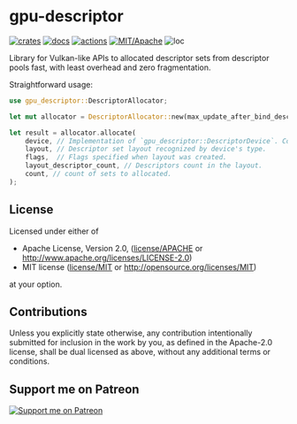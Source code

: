 # gpu-descriptor

[![crates](https://img.shields.io/crates/v/gpu-descriptor.svg?style=for-the-badge&label=gpu-descriptor)](https://crates.io/crates/gpu-descriptor)
[![docs](https://img.shields.io/badge/docs.rs-gpu--descriptor-66c2a5?style=for-the-badge&labelColor=555555&logoColor=white)](https://docs.rs/gpu-descriptor)
[![actions](https://img.shields.io/github/workflow/status/zakarumych/gpu-descriptor/badge/master?style=for-the-badge)](https://github.com/zakarumych/gpu-descriptor/actions?query=workflow%3ARust)
[![MIT/Apache](https://img.shields.io/badge/license-MIT%2FApache-blue.svg?style=for-the-badge)](COPYING)
![loc](https://img.shields.io/tokei/lines/github/zakarumych/gpu-descriptor?style=for-the-badge)


Library for Vulkan-like APIs to allocated descriptor sets
from descriptor pools fast, with least overhead and zero fragmentation.

Straightforward usage:
```rust
use gpu_descriptor::DescriptorAllocator;

let mut allocator = DescriptorAllocator::new(max_update_after_bind_descriptors_in_all_pools); // Limit as dictated by API for selected hardware

let result = allocator.allocate(
    device, // Implementation of `gpu_descriptor::DescriptorDevice`. Comes from plugins.
    layout, // Descriptor set layout recognized by device's type.
    flags,  // Flags specified when layout was created.
    layout_descriptor_count, // Descriptors count in the layout.
    count, // count of sets to allocated.
);
```


## License

Licensed under either of

* Apache License, Version 2.0, ([license/APACHE](license/APACHE) or http://www.apache.org/licenses/LICENSE-2.0)
* MIT license ([license/MIT](license/MIT) or http://opensource.org/licenses/MIT)

at your option.

## Contributions

Unless you explicitly state otherwise, any contribution intentionally submitted for inclusion in the work by you, as defined in the Apache-2.0 license, shall be dual licensed as above, without any additional terms or conditions.

## Support me on Patreon

[![Support me on Patreon](https://img.shields.io/endpoint.svg?url=https%3A%2F%2Fshieldsio-patreon.vercel.app%2Fapi%3Fusername%3Dzakarum%26type%3Dpatrons&style=for-the-badge)](https://patreon.com/zakarum)
